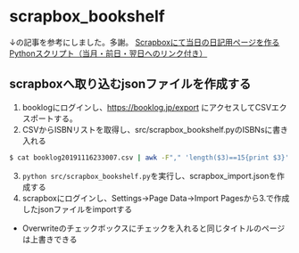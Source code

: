 # scrapbox_bookshelf

↓の記事を参考にしました。多謝。
[Scrapboxにて当日の日記用ページを作るPythonスクリプト（当月・前日・翌日へのリンク付き）](http://ich.hatenadiary.com/entry/scrapbox-daily-create)

## scrapboxへ取り込むjsonファイルを作成する
1. booklogにログインし、https://booklog.jp/export にアクセスしてCSVエクスポートする。
2. CSVからISBNリストを取得し、src/scrapbox_bookshelf.pyのISBNsに書き入れる
```bash
$ cat booklog20191116233007.csv | awk -F"," 'length($3)==15{print $3}' | pbcopy
```
3. `python src/scrapbox_bookshelf.py`を実行し、scrapbox_import.jsonを作成する
4. scrapboxにログインし、Settings→Page Data→Import Pagesから3.で作成したjsonファイルをimportする
  - Overwriteのチェックボックスにチェックを入れると同じタイトルのページは上書きできる

